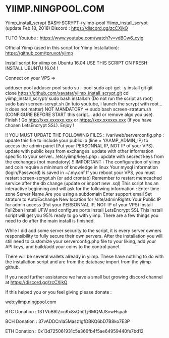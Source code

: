 # YIIMP.NINGPOOL.COM
Yiimp_install_scrypt  BASH-SCRYPT→yiimp-pool
Yiimp_install_scrypt (update Feb 18, 2018)
Discord : https://discord.gg/zcCXjkQ

TUTO Youtube : https://www.youtube.com/watch?v=vdBCw6_cyig

Official Yiimp (used in this script for Yiimp Installation): https://github.com/tpruvot/yiimp

Install script for yiimp on Ubuntu 16.04
USE THIS SCRIPT ON FRESH INSTALL UBUNTU 16.04 !

Connect on your VPS =>

adduser pool
adduser pool sudo
su - pool
sudo apt-get -y install git
git clone https://github.com/xavatar/yiimp_install_scrypt.git
cd yiimp_install_scrypt/
sudo bash install.sh (Do not run the script as root)
sudo bash screen-scrypt.sh (in tuto youtube, i launch the scrypt with root... it does not matter)
NOT MANDATORY => sudo bash screen-stratum.sh (CONFIGURE BEFORE START this script... add or remove algo you use).
Finish ! Go http://xxx.xxxxxx.xxx or https://xxx.xxxxxx.xxx (if you have chosen LetsEncrypt SSL). Enjoy !

‼️ YOU MUST UPDATE THE FOLLOWING FILES :
/var/web/serverconfig.php : update this file to include your public ip (line = YAAMP_ADMIN_IP) to access the admin panel (Put your PERSONNAL IP, NOT IP of your VPS). update with public keys from exchanges. update with other information specific to your server..
/etc/yiimp/keys.php : update with secrect keys from the exchanges (not mandatory)
‼️ IMPORTANT :
The configuration of yiimp and coin require a minimum of knowledge in linux
Your mysql information (login/Password) is saved in ~/.my.cnf
If you reboot your VPS, you must restart screen-scrypt.sh (or add crontab)
Remember to restart memcached service after the db change (update or import new .sql)
This script has an interactive beginning and will ask for the following information :
Enter time zone
Server Name
Are you using a subdomain
Enter support email
Set stratum to AutoExchange
New location for /site/adminRights
Your Public IP for admin access (Put your PERSONNAL IP, NOT IP of your VPS)
Install Fail2ban
Install UFW and configure ports
Install LetsEncrypt SSL
This install script will get you 95% ready to go with yiimp. There are a few things you need to do after the main install is finished.

While I did add some server security to the script, it is every server owners responsibility to fully secure their own servers. After the installation you will still need to customize your serverconfig.php file to your liking, add your API keys, and build/add your coins to the control panel.

There will be several wallets already in yiimp. These have nothing to do with the installation script and are from the database import from the yiimp github.

If you need further assistance we have a small but growing discord channel at https://discord.gg/zcCXjkQ

If this helped you or you feel giving please donate :

web:yiimp.ningpool.com


BTC Donation : 13TVbB6tZcnKx8sQhifLj6MQMJSvwHspah 


BCH Donation : 37vADDCn1a5Masz1gfDBKQ6bD7B8ko7E3P 


ETH Donation : 0x13d725061931c5a366fb4f5ae64959440fe7bd12

